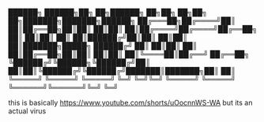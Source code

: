  ██████╗  ██████╗██╗   ██╗██████╗ ██╗██╗   ██╗██╗   ██╗███████╗███████╗██████╗ 
██╔═══██╗██╔════╝██║   ██║██╔══██╗██║██║   ██║██║   ██║██╔════╝██╔════╝██╔══██╗
██║   ██║██║     ██║   ██║██████╔╝██║██║   ██║██║   ██║███████╗█████╗  ██████╔╝
██║   ██║██║     ██║   ██║██╔══██╗██║██║   ██║██║   ██║╚════██║██╔══╝  ██╔══██╗
╚██████╔╝╚██████╗╚██████╔╝██║  ██║██║╚██████╔╝╚██████╔╝███████║███████╗██║  ██║
 ╚═════╝  ╚═════╝ ╚═════╝ ╚═╝  ╚═╝╚═╝ ╚═════╝  ╚═════╝ ╚══════╝╚══════╝╚═╝  ╚═╝


this is basically https://www.youtube.com/shorts/uOocnnWS-WA but its an actual virus
